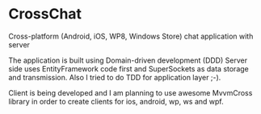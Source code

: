 CrossChat
=========

Cross-platform (Android, iOS, WP8, Windows Store) chat application with server

The application is built using Domain-driven development (DDD)
Server side uses EntityFramework code first and SuperSockets as data storage and transmission. Also I tried to do TDD for application layer ;-).

Client is being developed and I am planning to use awesome MvvmCross library in order to create clients for ios, android, wp, ws and wpf.
